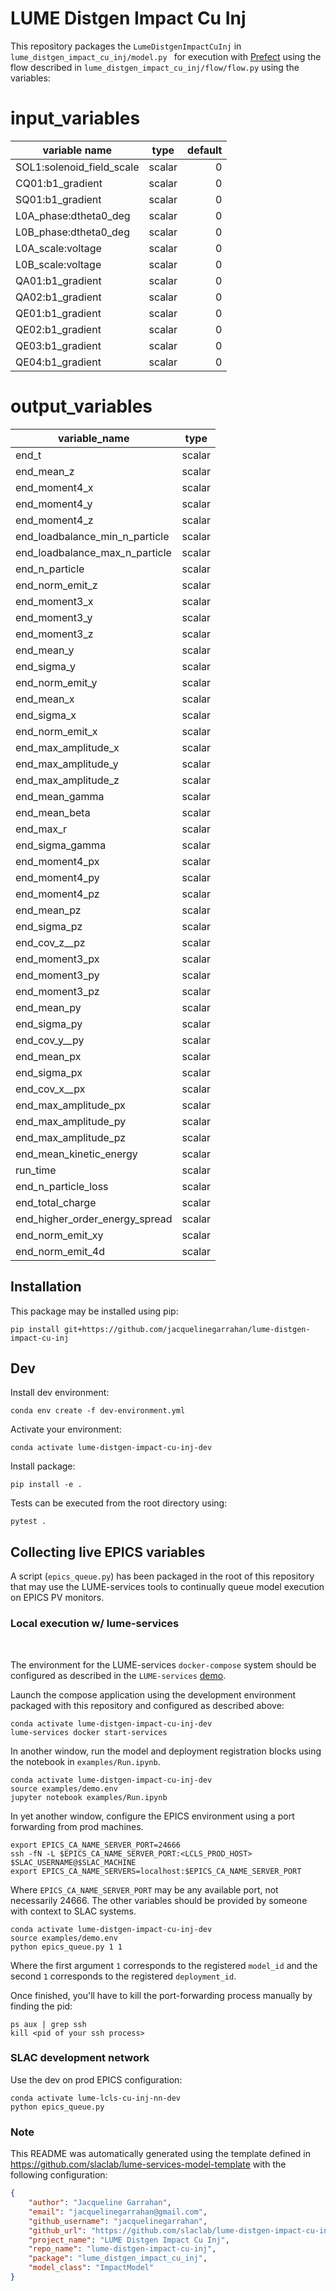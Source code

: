 # LUME Distgen Impact Cu Inj

This repository packages the `LumeDistgenImpactCuInj` in `lume_distgen_impact_cu_inj/model.py ` for execution with [Prefect](https://docs.prefect.io/) using the flow described in `lume_distgen_impact_cu_inj/flow/flow.py` using the variables:

<!--- The input and output variable tables are replaced when generating the project in template/hooks/post_gen_project.py-->
# input_variables
|      variable name      | type |default|
|-------------------------|------|------:|
|SOL1:solenoid_field_scale|scalar|      0|
|CQ01:b1_gradient         |scalar|      0|
|SQ01:b1_gradient         |scalar|      0|
|L0A_phase:dtheta0_deg    |scalar|      0|
|L0B_phase:dtheta0_deg    |scalar|      0|
|L0A_scale:voltage        |scalar|      0|
|L0B_scale:voltage        |scalar|      0|
|QA01:b1_gradient         |scalar|      0|
|QA02:b1_gradient         |scalar|      0|
|QE01:b1_gradient         |scalar|      0|
|QE02:b1_gradient         |scalar|      0|
|QE03:b1_gradient         |scalar|      0|
|QE04:b1_gradient         |scalar|      0|


# output_variables
|        variable_name         | type |
|------------------------------|------|
|end_t                         |scalar|
|end_mean_z                    |scalar|
|end_moment4_x                 |scalar|
|end_moment4_y                 |scalar|
|end_moment4_z                 |scalar|
|end_loadbalance_min_n_particle|scalar|
|end_loadbalance_max_n_particle|scalar|
|end_n_particle                |scalar|
|end_norm_emit_z               |scalar|
|end_moment3_x                 |scalar|
|end_moment3_y                 |scalar|
|end_moment3_z                 |scalar|
|end_mean_y                    |scalar|
|end_sigma_y                   |scalar|
|end_norm_emit_y               |scalar|
|end_mean_x                    |scalar|
|end_sigma_x                   |scalar|
|end_norm_emit_x               |scalar|
|end_max_amplitude_x           |scalar|
|end_max_amplitude_y           |scalar|
|end_max_amplitude_z           |scalar|
|end_mean_gamma                |scalar|
|end_mean_beta                 |scalar|
|end_max_r                     |scalar|
|end_sigma_gamma               |scalar|
|end_moment4_px                |scalar|
|end_moment4_py                |scalar|
|end_moment4_pz                |scalar|
|end_mean_pz                   |scalar|
|end_sigma_pz                  |scalar|
|end_cov_z__pz                 |scalar|
|end_moment3_px                |scalar|
|end_moment3_py                |scalar|
|end_moment3_pz                |scalar|
|end_mean_py                   |scalar|
|end_sigma_py                  |scalar|
|end_cov_y__py                 |scalar|
|end_mean_px                   |scalar|
|end_sigma_px                  |scalar|
|end_cov_x__px                 |scalar|
|end_max_amplitude_px          |scalar|
|end_max_amplitude_py          |scalar|
|end_max_amplitude_pz          |scalar|
|end_mean_kinetic_energy       |scalar|
|run_time                      |scalar|
|end_n_particle_loss           |scalar|
|end_total_charge              |scalar|
|end_higher_order_energy_spread|scalar|
|end_norm_emit_xy              |scalar|
|end_norm_emit_4d              |scalar|



## Installation

This package may be installed using pip:
```
pip install git+https://github.com/jacquelinegarrahan/lume-distgen-impact-cu-inj
```


## Dev

Install dev environment:
```
conda env create -f dev-environment.yml
```

Activate your environment:
```
conda activate lume-distgen-impact-cu-inj-dev
```

Install package:
```
pip install -e .
```

Tests can be executed from the root directory using:
```
pytest .
```


## Collecting live EPICS variables
A script (`epics_queue.py`) has been packaged in the root of this repository that may use the LUME-services tools to continually queue model execution on EPICS PV monitors.

### Local execution w/ lume-services
<br>

The environment for the LUME-services `docker-compose` system should be configured as described in the `LUME-services` [demo](https://slaclab.github.io/lume-services/demo/#11-start-services-with-docker-compose).

Launch the compose application using the development environment packaged with this repository and configured as described above:
```
conda activate lume-distgen-impact-cu-inj-dev
lume-services docker start-services
```

In another window, run the model and deployment registration blocks using the notebook in `examples/Run.ipynb`.
```
conda activate lume-distgen-impact-cu-inj-dev
source examples/demo.env
jupyter notebook examples/Run.ipynb
```

In yet another window, configure the EPICS environment using a port forwarding from prod machines.
```
export EPICS_CA_NAME_SERVER_PORT=24666
ssh -fN -L $EPICS_CA_NAME_SERVER_PORT:<LCLS_PROD_HOST> $SLAC_USERNAME@$SLAC_MACHINE
export EPICS_CA_NAME_SERVERS=localhost:$EPICS_CA_NAME_SERVER_PORT
```
Where `EPICS_CA_NAME_SERVER_PORT` may be any available port, not necessarily 24666. The other variables should be provided by someone with context to SLAC systems.

```
conda activate lume-distgen-impact-cu-inj-dev
source examples/demo.env
python epics_queue.py 1 1
```
Where the first argument `1` corresponds to the registered `model_id` and the second `1` corresponds to the registered `deployment_id`.

Once finished, you'll have to kill the port-forwarding process manually by finding the pid:
```
ps aux | grep ssh
kill <pid of your ssh process>
```

### SLAC development network
Use the dev on prod EPICS configuration:

```
conda activate lume-lcls-cu-inj-nn-dev
python epics_queue.py
```



### Note
This README was automatically generated using the template defined in https://github.com/slaclab/lume-services-model-template with the following configuration:

```json
{
    "author": "Jacqueline Garrahan",
    "email": "jacquelinegarrahan@gmail.com",
    "github_username": "jacquelinegarrahan",
    "github_url": "https://github.com/slaclab/lume-distgen-impact-cu-inj",
    "project_name": "LUME Distgen Impact Cu Inj", 
    "repo_name": "lume-distgen-impact-cu-inj", 
    "package": "lume_distgen_impact_cu_inj",
    "model_class": "ImpactModel"
}
```
